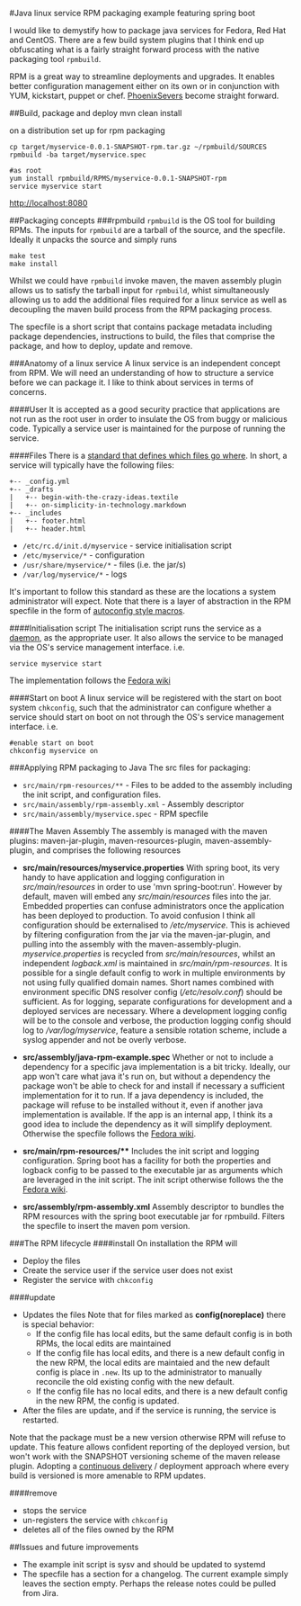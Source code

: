 #Java linux service RPM packaging example featuring spring boot

I would like to demystify how to package java services for Fedora, Red Hat and CentOS.
There are a few build system plugins that I think end up obfuscating what is a fairly straight forward
process with the native packaging tool `rpmbuild`.

RPM is a great way to streamline deployments and upgrades. It enables better configuration management either on its own
or in conjunction with YUM, kickstart, puppet or chef. [PhoenixSevers](http://martinfowler.com/bliki/PhoenixServer.html) become straight forward.

##Build, package and deploy
    mvn clean install

on a distribution set up for rpm packaging

    cp target/myservice-0.0.1-SNAPSHOT-rpm.tar.gz ~/rpmbuild/SOURCES
    rpmbuild -ba target/myservice.spec

    #as root
    yum install rpmbuild/RPMS/myservice-0.0.1-SNAPSHOT-rpm
    service myservice start

[http://localhost:8080](http://localhost:8080)

##Packaging concepts
###rpmbuild
`rpmbuild` is the OS tool for building RPMs. The inputs for `rpmbuild` are a tarball of the source, and the specfile. Ideally it unpacks the source and simply runs

    make test
    make install

Whilst we could have `rpmbuild` invoke maven, the maven assembly plugin allows us to satisfy the tarball input for `rpmbuild`,
whist simultaneously allowing us to add the additional files required for a linux service as well as decoupling the maven build process
from the RPM packaging process.

The specfile is a short script that contains package metadata including package dependencies,
instructions to build, the files that comprise the package, and how to deploy, update and remove.

###Anatomy of a linux service
A linux service is an independent concept from RPM. We will need an understanding of how to structure a service before we can package it.
I like to think about services in terms of concerns.

####User
It is accepted as a good security practice that applications are not run as the root user in order to insulate the OS from
buggy or malicious code. Typically a service user is maintained for the purpose of running the service.

####Files
There is a [standard that defines which files go where](http://www.tldp.org/LDP/intro-linux/html/sect_03_01.html).
In short, a service will typically have the following files:

```
+-- _config.yml
+-- _drafts
|   +-- begin-with-the-crazy-ideas.textile
|   +-- on-simplicity-in-technology.markdown
+-- _includes
|   +-- footer.html
|   +-- header.html
```

* `/etc/rc.d/init.d/myservice` - service initialisation script
* `/etc/myservice/*`  - configuration
* `/usr/share/myservice/*`    - files (i.e. the jar/s)
* `/var/log/myservice/*`  - logs

It's important to follow this standard as these are the locations a system administrator will expect. Note that there is a layer
of abstraction in the RPM specfile in the form of [autoconfig style macros](https://fedoraproject.org/wiki/Packaging:RPMMacros).

####Initialisation script
The initialisation script runs the service as a [daemon](http://en.wikipedia.org/wiki/Daemon_%28computing%29), as the appropriate user.
It also allows the service to be managed via the OS's service management interface. i.e.

    service myservice start

The implementation follows the [Fedora wiki](https://fedoraproject.org/wiki/Packaging:SysVInitScript)

####Start on boot
A linux service will be registered with the start on boot system `chkconfig`, such that the administrator can configure whether a service should start on
boot on not through the OS's service management interface. i.e.

    #enable start on boot
    chkconfig myservice on

###Applying RPM packaging to Java
The src files for packaging:
* `src/main/rpm-resources/**` - Files to be added to the assembly including the init script, and configuration files.
* `src/main/assembly/rpm-assembly.xml` - Assembly descriptor
* `src/main/assembly/myservice.spec` - RPM specfile

####The Maven Assembly
The assembly is managed with the maven plugins: maven-jar-plugin, maven-resources-plugin, maven-assembly-plugin, and comprises the following resources

* __src/main/resources/myservice.properties__
With spring boot, its very handy to have application and logging configuration in _src/main/resources_ in order to use 'mvn spring-boot:run'.
However by default, maven will embed any _src/main/resources_ files into the jar. Embedded properties can confuse administrators once the application
has been deployed to production. To avoid confusion I think all configuration should be externalised to _/etc/myservice_. This is achieved by filtering
configuration from the jar via the maven-jar-plugin, and pulling into the assembly with the maven-assembly-plugin.
_myservice.properties_ is recycled from _src/main/resources_, whilst an independent _logback.xml_ is maintained in _src/main/rpm-resources_. It is possible
for a single default config to work in multiple environments by not using fully qualified domain names. Short names combined with environment specific
DNS resolver config (_/etc/resolv.conf_) should be sufficient. As for logging, separate configurations for development and a deployed services are necessary.
Where a development logging config will be to the console and verbose, the production logging config should log to _/var/log/myservice_,
feature a sensible rotation scheme, include a syslog appender and not be overly verbose.

* __src/assembly/java-rpm-example.spec__
Whether or not to include a dependency for a specific java implementation is a bit tricky. Ideally, our app won't care what java it's run on,
but without a dependency the package won't be able to check for and install if necessary a sufficient implementation for it to run.
If a java dependency is included, the package will refuse to be installed without it, even if another java implementation is available.
If the app is an internal app, I think its a good idea to include the dependency as it will simplify deployment.
Otherwise the specfile follows the [Fedora wiki](https://fedoraproject.org/wiki/Packaging:SysVInitScript).

* __src/main/rpm-resources/**__
Includes the init script and logging configuration. Spring boot has a facility for both the properties and logback config to be passed to the executable jar
as arguments which are leveraged in the init script. The init script otherwise follows the the [Fedora wiki](https://fedoraproject.org/wiki/Packaging:SysVInitScript).

* __src/assembly/rpm-assembly.xml__
Assembly descriptor to bundles the RPM resources with the spring boot executable jar for rpmbuild. Filters the specfile to insert the maven pom version.

###The RPM lifecycle
####install
On installation the RPM will

* Deploy the files
* Create the service user if the service user does not exist
* Register the service with `chkconfig`

####update

* Updates the files
  Note that for files marked as __config(noreplace)__ there is special behavior:
  * If the config file has local edits, but the same default config is in both RPMs, the local edits are maintained
  * If the config file has local edits, and there is a new default config in the new RPM, the local edits are maintaied and the new default config is place in `.new`.
  Its up to the administrator to manually reconcile the old existing config with the new default.
  * If the config file has no local edits, and there is a new default config in the new RPM, the config is updated.
* After the files are update, and if the service is running, the service is restarted.

Note that the package must be a new version otherwise RPM will refuse to update. This feature allows confident reporting of the deployed version, but
won't work with the SNAPSHOT versioning scheme of the maven release plugin. Adopting a [continuous delivery](http://www.slideshare.net/wakaleo/continuous-deliverywithmaven) / deployment approach where every build is versioned
is more amenable to RPM updates.

####remove

* stops the service
* un-registers the service with `chkconfig`
* deletes all of the files owned by the RPM

##Issues and future improvements
* The example init script is sysv and should be updated to systemd
* The specfile has a section for a changelog. The current example simply leaves the section empty. Perhaps the release notes could be pulled from Jira.
